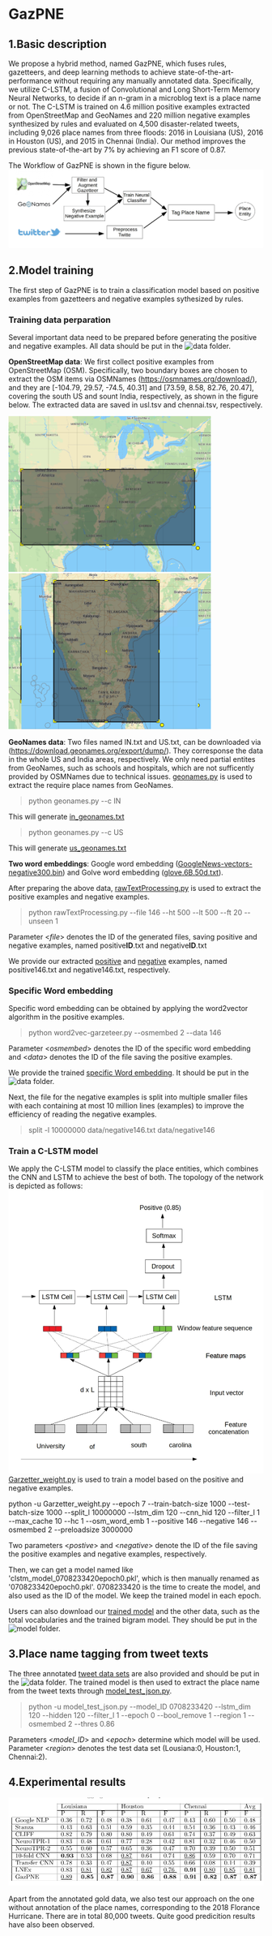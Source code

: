 # GazPNE
## 1.Basic description
We propose a hybrid method, named GazPNE, which fuses rules, gazetteers, and deep learning methods to achieve state-of-the-art-performance without requiring any manually annotated data. Specifically,  we utilize C-LSTM, a fusion of Convolutional and Long Short-Term Memory Neural Networks, to decide if an n-gram in a microblog text is a place name or not. The C-LSTM is trained on 4.6 million positive examples extracted from OpenStreetMap and GeoNames and 220 million negative examples synthesized by rules and  evaluated  on  4,500  disaster-related  tweets,  including  9,026 place names from three floods: 2016 in Louisiana (US), 2016 in Houston (US), and 2015 in Chennai (India). Our method improves the previous state-of-the-art by 7\% by achieving an F1 score of 0.87.

The Workflow of GazPNE is shown in the figure below.
![Screenshot](figure/workflow.jpg)

## 2.Model training
The first step of GazPNE is to train a classification model based on positive examples from gazetteers and negative examples sythesized by rules.
### Training data perparation
Several important data need to be prepared before generating the positive and negative examples. All data should be put in the ![data](data) folder.

**OpenStreetMap data**: We first collect positive examples from OpenStreetMap (OSM). Specifically, two boundary boxes are chosen to extract the OSM items via OSMNames (https://osmnames.org/download/), and  they are [-104.79, 29.57, -74.5, 40.31] and [73.59, 8.58, 82.76, 20.47], covering the south US and sount India, respectively, as shown in the figure below. The extracted data are saved in usl.tsv and chennai.tsv, respectively.
<p float="left">
  <img src="figure/us.jpg" width="400" />
  <img src="figure/chennai.jpg" width="400" /> 
</p>

**GeoNames data**: Two files named IN.txt and US.txt, can be downloaded via (https://download.geonames.org/export/dump/). They corresponse the data in the whole US and India areas, respectively. We only need partial entites from GeoNames, such as schools and hospitals, which are not sufficently provided by OSMNames due to technical issues. [geonames.py](geonames.py) is used to extract the require place names from GeoNames.
 > python geonames.py --c IN 
 
 This will generate [in_geonames.txt](data/in_geonames.txt) 
 
 > python geonames.py --c US

This will generate [us_geonames.txt](data/us_geonames.txt) 

**Two word embeddings**: Google word embedding ([GoogleNews-vectors-negative300.bin](https://code.google.com/archive/p/word2vec/)) and Golve word embedding ([glove.6B.50d.txt](https://www.kaggle.com/watts2/glove6b50dtxt)).

After preparing the above data, [rawTextProcessing.py](rawTextProcessing.py) is used to extract the positive examples and negative examples. 

 > python rawTextProcessing.py --file 146 --ht 500 --lt 500 --ft 20 --unseen 1
 
Parameter <*file*> denotes the ID of the generated files, saving positive and negative examples, named positive**ID**.txt and negative**ID**.txt

We provide our extracted [positive](https://drive.google.com/file/d/1YQaY9WMYAaPdasx5fz1Namx2XIxjkWIf/view?usp=sharing) and [negative](https://drive.google.com/file/d/1KF5DEOwWq1D7QE9T-CLWy7X1fXJ9-x6S/view?usp=sharing) examples, named positive146.txt and negative146.txt, respectively.

### Specific Word embedding
Specific word embedding can be obtained by applying the word2vector algorithm in the positive examples.

 > python word2vec-garzeteer.py --osmembed 2 --data 146

Parameter <*osmembed*> denotes the ID of the specific word embedding and <*data*> denotes the ID of the file saving the positive examples.

We provide the trained [specific Word embedding](https://drive.google.com/file/d/1xWl87ggoQIysydrXXqgRPr2rB4yzw8GU/view?usp=sharing). It should be put in the ![data](data) folder.

Next, the file for the negative examples is split into multiple smaller files with each containing at most 10 million lines (examples) to improve the efficiency of reading the negative examples.

 > split -l 10000000 data/negative146.txt data/negative146
 
### Train a C-LSTM model

We apply the C-LSTM  model to classify the place entities, which combines the CNN and LSTM to achieve the best of both. The topology of the network is depicted as follows:
![Screenshot](figure/architecture.jpg)
[Garzetter_weight.py](Garzetter_weight.py) is used to train a model based on the positive and negative examples.

python -u Garzetter_weight.py --epoch 7 --train-batch-size 1000 --test-batch-size 1000 --split_l 10000000 --lstm_dim 120 --cnn_hid 120 --filter_l 1 --max_cache 10 --hc 1 --osm_word_emb 1 --positive 146 --negative 146 --osmembed 2 --preloadsize 3000000

Two parameters <*postive*> and <*negative*> denote the ID of the file saving the positive examples and negative examples, respectively.

Then, we can get a model named like 'clstm_model_0708233420epoch0.pkl', which is then manually renamed as '0708233420epoch0.pkl'. 0708233420 is the time to create the model, and also used as the ID of the model. We keep the trained model in each epoch. 

Users can also download our [trained model](https://drive.google.com/file/d/10TokPTKJLwpjQR2oN-X03MO1GCEpeDyx/view?usp=sharing) and the other data, such as the total vocabularies and the trained bigram model. They should be put in the ![model](model) folder.

## 3.Place name tagging from tweet texts
The three annotated [tweet data sets](https://rebrand.ly/LocationsDataset) are also provided and should be put in the ![data](data) folder. The trained model is then used to extract the place name from the tweet texts through [model_test_json.py](model_test_json.py).

> python -u model_test_json.py --model_ID 0708233420 --lstm_dim 120 --hidden 120 --filter_l 1 --epoch 0  --bool_remove 1  --region 1 --osmembed 2 --thres 0.86

Parameters <*model_ID*> and <*epoch*> determine which model will be used. Parameter <*region*> denotes the test data set (Lousiana:0, Houston:1, Chennai:2). 

## 4.Experimental results

![Screenshot](figure/result.jpg)

Apart from the annotated gold data, we also test our approach on the one without annotation of the place names, corresponding to the 2018 Florance Hurricane. There are in total 80,000 tweets. Quite good predicition results have also been observed.
